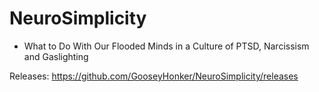 # NeuroSimplicity 
- What to Do With Our Flooded Minds in a Culture of PTSD, Narcissism and Gaslighting

Releases: https://github.com/GooseyHonker/NeuroSimplicity/releases
